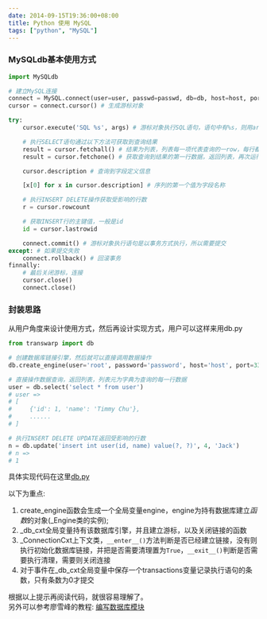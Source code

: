 ```yaml
---
date: 2014-09-15T19:36:00+08:00
title: Python 使用 MySQL
tags: ["python", "MySQL"]
---
```


### MySQLdb基本使用方式

```python
import MySQLdb

# 建立MySQL连接
connect = MySQL.connect(user=user, passwd=passwd, db=db, host=host, port=port)
cursor = connect.cursor() # 生成游标对象

try:
    cursor.execute('SQL %s', args) # 游标对象执行SQL语句，语句中有%s，则用args替换

    # 执行SELECT语句通过以下方法可获取到查询结果
    result = cursor.fetchall() # 结果为列表，列表每一项代表查询的一row，每行都是一个列表，列表顺序按照SELECT的字段顺序排序
    result = cursor.fetchone() # 获取查询到结果的第一行数据，返回列表，再次运行获取下一条

    cursor.description # 查询到字段定义信息

    [x[0] for x in cursor.description] # 序列的第一个值为字段名称

    # 执行INSERT DELETE操作获取受影响的行数
    r = cursor.rowcount

    # 获取INSERT行的主键值，一般是id
    id = cursor.lastrowid

    connect.commit() # 游标对象执行语句是以事务方式执行，所以需要提交
except: # 如果提交失败
    connect.rollback() # 回滚事务
finnally:
    # 最后关闭游标，连接
    cursor.close()
    connect.close()
```

### 封装思路

从用户角度来设计使用方式，然后再设计实现方式，用户可以这样来用db.py

```python
from transwarp import db

# 创建数据库链接引擎，然后就可以直接调用数据操作
db.create_engine(user='root', password='password', host='host', port=3306, database='test')

# 直接操作数据查询，返回列表，列表元为字典为查询的每一行数据
user = db.select('select * from user')
# user =>
# [
#     {'id': 1, 'name': 'Timmy Chu'},
#     ......
# ]

# 执行INSERT DELETE UPDATE返回受影响的行数
n = db.update('insert int user(id, name) value(?, ?)', 4, 'Jack')
# n =>
# 1
```
具体实现代码在这里[db.py](https://github.com/zhu327/boz/blob/master/www/transwarp/db.py)

以下为重点:

1. create_engine函数会生成一个全局变量engine，engine为持有数据库建立*函数*的对象(_Engine类的实例);
2. _db_cxt全局变量持有该数据库引擎，并且建立游标，以及关闭链接的函数
3. _ConnectionCxt上下文类，`__enter__()`方法判断是否已经建立链接，没有则执行初始化数据库链接，并把是否需要清理置为`True`，`__exit__()`判断是否需要执行清理，需要则关闭连接
4. 对于事件在_db_cxt全局变量中保存一个transactions变量记录执行语句的条数，只有条数为0才提交

根据以上提示再阅读代码，就很容易理解了。  
另外可以参考廖雪峰的教程: [编写数据库模块](http://www.liaoxuefeng.com/wiki/001374738125095c955c1e6d8bb493182103fac9270762a000/0013976160374750f95bd09087744569be5aae6160c8351000)
